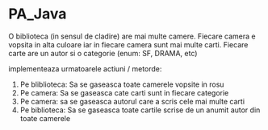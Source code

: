 # PA_Java


O biblioteca (in sensul de cladire) are mai multe camere. Fiecare camera e vopsita in alta culoare iar in fiecare camera sunt mai multe carti. Fiecare carte are un autor si o categorie (enum: SF, DRAMA, etc)

implementeaza urmatoarele actiuni / metorde:
1. Pe bliblioteca: Sa se gaseasca toate camerele vopsite in rosu
2. Pe camera: Sa se gaseasca cate carti sunt in fiecare categorie
3. Pe camera: sa se gaseasca autorul care a scris cele mai multe carti
4. Pe biblioteca: Sa se gaseasca toate cartile scrise de un anumit autor din toate camerele
